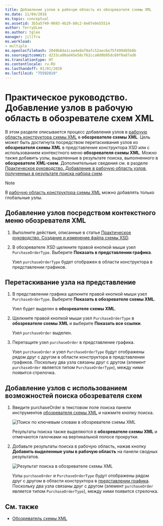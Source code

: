 ```yaml
---
title: Добавление узлов в рабочую область из обозревателя схемы XML
ms.date: 11/04/2016
ms.topic: conceptual
ms.assetid: 3b5a5749-9693-4b29-b0c2-8e07e0e55514
author: TerryGLee
ms.author: tglee
manager: jillfra
ms.workload:
- multiple
ms.openlocfilehash: 2049b8da1caa4e0af0afc52aec6e75f499d85b8b
ms.sourcegitcommit: d233ca00ad45e50cf62cca0d0b95dc69f0a87ad6
ms.translationtype: HT
ms.contentlocale: ru-RU
ms.lasthandoff: 01/01/2020
ms.locfileid: "75592819"
---
```

# <a name="how-to-add-nodes-to-the-workspace-from-the-xml-schema-explorer"></a>Практическое руководство. Добавление узлов в рабочую область в обозревателе схем XML

В этом разделе описывается процесс добавления узлов в [рабочую область конструктора схемы XML](../xml-tools/xml-schema-designer-workspace.md) в **обозревателе схемы XML**. Цель может быть достигнута посредством перетаскивания узлов из **обозревателя схемы XML** в представление конструктора XSD или с использованием контекстного меню **обозревателя схемы XML**. Можно также добавить узлы, выделенные в результате поиска, выполненного в **обозревателе XML-схем**. Дополнительные сведения см. в разделе [Практическое руководство. Добавление в рабочую область узлов, полученных в результате поиска набора схем](../xml-tools/how-to-add-schema-set-search-result-nodes-to-the-workspace.md).

> [!NOTE]
> В [рабочую область конструктора схемы XML](../xml-tools/xml-schema-designer-workspace.md) можно добавлять только глобальные узлы.

## <a name="to-add-nodes-through-the-xml-explorer-context-menu"></a>Добавление узлов посредством контекстного меню обозревателя XML

1. Выполните действия, описанные в статье [Практическое руководство. Создание и изменение файла схемы XSD](../xml-tools/how-to-create-and-edit-an-xsd-schema-file.md).

2. В обозревателе XSD щелкните правой кнопкой мыши узел `PurchaseOrderType`. Выберите **Показать в представлении графика**.

     Узел `purchaseOrderType` будет отображен в области конструктора в представлении графиков.

## <a name="to-drag-and-drop-a-node-on-to-a-view"></a>Перетаскивание узла на представление

1. В представлении графика щелкните правой кнопкой мыши узел `PurchaseOrderType`. Выберите **Показать в обозревателе схемы XML**.

     Узел будет выделен в **обозревателе схемы XML**.

2. Щелкните правой кнопкой мыши узел `PurchaseOrderType` в **обозревателе схемы XML** и выберите **Показать все ссылки**.

     Узел `purchaseOrder` выделен.

3. Перетащите узел `purchaseOrder` в представление графика.

     Узел `purchaseOrder` и узел `PurchaseOrderType` будут отображены рядом друг с другом в области конструктора в представлении графиков. Поскольку два узла связаны друг с другом (элемент `purchaseOrder` является типом `PurchaseOrderType`), между ними появится стрелочка.

## <a name="to-add-nodes-using-the-schema-explorer-search-capability"></a>Добавление узлов с использованием возможностей поиска обозревателя схем

1. Введите purchaseOrder в текстовом поле поиска панели инструментов [обозревателя схемы XML](../xml-tools/xml-schema-explorer.md) и нажмите кнопку поиска.

     ![Поиск по ключевым словам в обозревателе схемы XML](../xml-tools/media/schemaexplorersearch.gif)

     Результаты поиска также выделяются в **обозревателе схемы XML** и отмечаются галочками на вертикальной полосе прокрутки.

2. Добавьте результаты поиска в рабочую область, нажав кнопку **Добавить выделенные узлы в рабочую область** на панели сводных результатов.

     ![Результат поиска в обозревателе схемы XML](../xml-tools/media/schemaexplorersearchresult.gif)

     Узлы `purchaseOrder` и `PurchaseOrderType` будут отображены рядом друг с другом в области конструктора в [представлении графика](../xml-tools/graph-view.md). Поскольку два узла связаны друг с другом (элемент `purchaseOrder` является типом `PurchaseOrderType`), между ними появится стрелочка.

## <a name="see-also"></a>См. также

- [Обозреватель схемы XML](../xml-tools/xml-schema-explorer.md)
